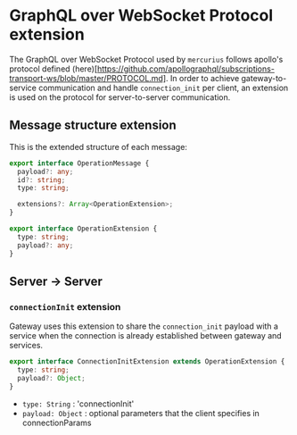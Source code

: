# GraphQL over WebSocket Protocol extension

The GraphQL over WebSocket Protocol used by `mercurius` follows apollo's protocol defined (here)[https://github.com/apollographql/subscriptions-transport-ws/blob/master/PROTOCOL.md]. In order to achieve gateway-to-service communication and handle `connection_init` per client, an extension is used on the protocol for server-to-server communication.

## Message structure extension

This is the extended structure of each message:

```ts
export interface OperationMessage {
  payload?: any;
  id?: string;
  type: string;

  extensions?: Array<OperationExtension>;
}

export interface OperationExtension {
  type: string;
  payload?: any;
}
```

## Server -> Server

### `connectionInit` extension

Gateway uses this extension to share the `connection_init` payload with a service when the connection is already established between gateway and services.

```ts
export interface ConnectionInitExtension extends OperationExtension {
  type: string;
  payload?: Object;
}
```

- `type: String` : 'connectionInit'
- `payload: Object` : optional parameters that the client specifies in connectionParams
